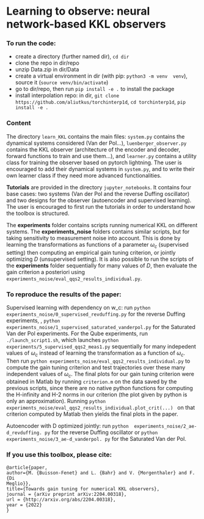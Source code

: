# Learning to observe: neural network-based KKL observers

### To run the code:
- create a directory (further named dir), `cd dir`
- clone the repo in dir/repo
- unzip Data.zip in dir/Data
- create a virtual environment in dir (with pip: `python3 -m venv 
  venv`), source it (`source venv/bin/activate`)
- go to dir/repo, then run `pip install -e .` to install the package
- install interpolation repo: in dir, `git clone https://github.com/aliutkus/torchinterp1d`, `cd torchinterp1d`, `pip install -e .`

### Content
The directory `learn_KKL` contains the main files: `system.py` contains the 
dynamical systems considered (Van der Pol...), `luenberger_observer.py` 
contains the KKL observer (architecture of the encoder and decoder, forward 
functions to train and use them...), and `learner.py` contains a utility 
class for training the observer based on pytorch lightning. The user is 
encouraged to add their dynamical systems in `system.py`, and to write their 
own learner class if they need more advanced functionalities.

**Tutorials** are provided in the directory `jupyter_notebooks`. It contains 
four base cases: two systems (Van der Pol and the reverse Duffing oscillator)
and two designs for the observer (autoencoder and supervised learning). The 
user is encouraged to first run the tutorials in order to understand how the 
toolbox is structured.

The **experiments** folder contains scripts running numerical KKL on 
different systems. The **experiments_noise** folders contains similar 
scripts, but for taking sensitivity to measurement noise into account. This 
is done by learning the transformations as functions of a parameter 
$\omega_c$ (supervised setting) then computing an empirical gain tuning 
criterion, or jointly optimizing $D$ (unsupervised setting). It is also 
possible to run the scripts of the **experiments** folder sequentially for 
many values of $D$, then evaluate the gain criterion a posteriori using 
`experiments_noise/eval_qqs2_results_individual.py`.

### To reproduce the results of the paper:
Supervised learning with dependency on w_c: run `python 
experiments_noise/0_supervised_revduffing.py` for the reverse Duffing 
experiments,
, `python 
experiments_noise/1_supervised_saturated_vanderpol.py` for the Saturated Van der 
Pol experiments.
For the Qube experiments, run `./launch_script1.sh`, which launches `python 
experiments/5_supervised_qqs2_meas1.py` sequentially for many 
indepedent values of $\omega_c$ instead of learning the transformation as 
a function of $\omega_c$.
Then run `python experiments_noise/eval_qqs2_results_individual.py` to compute 
the 
gain tuning criterion and test trajectories over these many independent 
values of $\omega_c$.
The final plots for our gain tuning criterion were obtained in Matlab by 
running `criterion.m` on the data saved by the previous scripts, since 
there are no native python functions for computing the H-infinity and H-2 
norms in our criterion (the plot given by python is only an approximation).
Running `python experiments_noise/eval_qqs2_results_individual.plot_crit(...)
` on that criterion computed by Matlab then yields the final plots in the paper.

Autoencoder with D optimized jointly: run `python 
experiments_noise/2_ae-d_revduffing.
py` for the reverse Duffing oscillator or `python 
experiments_noise/3_ae-d_vanderpol.
py` for the Saturated Van der Pol.

### If you use this toolbox, please cite:
```
@article{paper,  
author={M. {Buisson-Fenet} and L. {Bahr} and V. {Morgenthaler} and F. {Di 
Meglio}},  
title={Towards gain tuning for numerical KKL observers},
journal = {arXiv preprint arXiv:2204.00318},
url = {http://arxiv.org/abs/2204.00318},
year = {2022}
}
```
